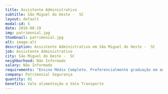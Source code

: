 ```yaml
---
title: Assistente Administrativo
subtitle: São Miguel do Oeste -  SC
layout: default
modal-id: 5
date: 2016-08-10
img: patrimonial.jpg
thumbnail: patrimonial.jpg
alt: image-alt
description: Assistente Administrativo em São Miguel do Oeste -  SC
job: Assistente Administrativo
city: São Miguel do Oeste -  SC
neighborhood: Não Informado
salary: Não Informado
requirements: "Ensino Médio Completo. Preferencialmente graduação em andamento nas áreas de administração, contabilidade, afins; Vivência em rotinas administrativas; Conhecimento da Legislação Trabalhistas"
company: Patrimonial Segurança
quantity: 01
benefits: Vale alimentação e Vale Transporte
---
```

